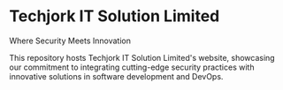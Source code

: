 # Techjork IT Solution Limited

Where Security Meets Innovation

This repository hosts Techjork IT Solution Limited's website, showcasing our commitment to integrating cutting-edge security practices with innovative solutions in software development and DevOps.
